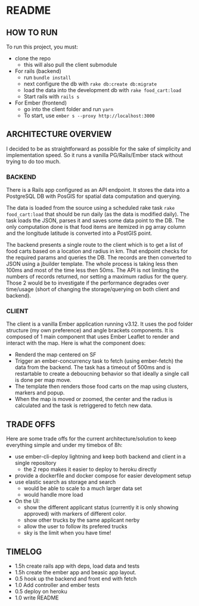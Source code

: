 # README

## HOW TO RUN

To run this project, you must:
- clone the repo
  - this will also pull the client submodule
- For rails (backend)
  - run `bundle install`
  - next configure the db with `rake db:create db:migrate`
  - load the data into the development db with `rake food_cart:load`
  - Start rails with `rails s`
- For Ember (frontend)
  - go into the client folder and run `yarn`
  - To start, use `ember s --proxy http://localhost:3000`

## ARCHITECTURE OVERVIEW

I decided to be as straightforward as possible for the sake of simplicity and implementation speed. So it runs a vanilla PG/Rails/Ember stack without trying to do too much.

### BACKEND

There is a Rails app configured as an API endpoint. It stores the data into a PostgreSQL DB with PosGIS for spatial data computation and querying.

The data is loaded from the source using a scheduled rake task `rake food_cart:load` that should be run daily (as the data is modified daily). The task loads the JSON, parses it and saves some data point to the DB. The only computation done is that food items are itemized in pg array column and the longitude latitude is converted into a PostGIS point.

The backend presents a single route to the client which is to get a list of food carts based on a location and radius in km. That endpoint checks for the required params and queries the DB. The records are then converted to JSON using a jbuilder template. The whole process is taking less then 100ms and most of the time less then 50ms. The API is not limiting the numbers of records returned, nor setting a maximum radius for the query. Those 2 would be to investigate if the performance degrades over time/usage (short of changing the storage/querying on both client and backend).

### CLIENT

The client is a vanilla Ember application running v3.12. It uses the pod folder structure (my own preference) and angle brackets components. It is composed of 1 main component that uses Ember Leaflet to render and interact with the map. Here is what the component does:
- Renderd the map centered on SF
- Trigger an ember-concurrency task to fetch (using ember-fetch) the data from the backend. The task has a timeout of 500ms and is restartable to create a deboucning behavior so that ideally a single call is done per map move.
- The template then renders those food carts on the map using clusters, markers and popup.
- When the map is moved or zoomed, the center and the radius is calculated and the task is retriggered to fetch new data.

## TRADE OFFS

Here are some trade offs for the current architecture/solution to keep everything simple and under my timebox of 8h:

- use ember-cli-deploy lightning and keep both backend and client in a single repository
  - the 2 repo makes it easier to deploy to heroku directly
- provide a dockerfile and docker compose for easier development setup
- use elastic search as storage and search
  - would be able to scale to a much larger data set
  - would handle more load
- On the UI:
  - show the different applicant status (currently it is only showing approved) with markers of different color.
  - show other trucks by the same applicant nerby
  - allow the user to follow its prefered trucks
  - sky is the limit when you have time!

## TIMELOG

- 1.5h create rails app with deps, load data and tests
- 1.5h create the ember app and beasic app layout.
- 0.5 hook up the backend and front end with fetch
- 1.0 Add controller and ember tests
- 0.5 deploy on heroku
- 1.0 write README
